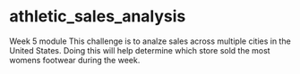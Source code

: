 # athletic_sales_analysis
Week 5 module
This challenge is to analze sales across multiple cities in the United States. 
Doing this will help determine which store sold the most womens footwear during the week. 
